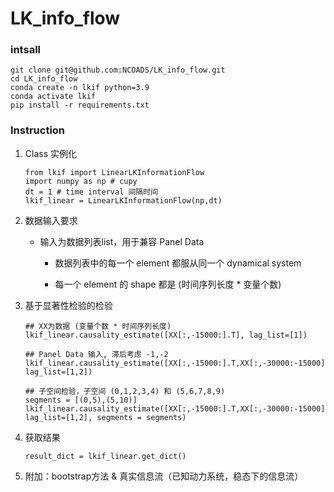 # LK_info_flow


### intsall

    git clone git@github.com:NCOADS/LK_info_flow.git
    cd LK_info_flow
    conda create -n lkif python=3.9
    conda activate lkif
    pip install -r requirements.txt


### Instruction

1. Class 实例化

    ```
    from lkif import LinearLKInformationFlow
    import numpy as np # cupy
    dt = 1 # time interval 间隔时间
    lkif_linear = LinearLKInformationFlow(np,dt)
    ```


2. 数据输入要求
    
    + 输入为数据列表list，用于兼容 Panel Data
        
        + 数据列表中的每一个 element 都服从同一个 dynamical system 

        + 每一个 element 的 shape 都是 (时间序列长度 * 变量个数)

3. 基于显著性检验的检验

    ```
    ## XX为数据 (变量个数 * 时间序列长度)
    lkif_linear.causality_estimate([XX[:,-15000:].T], lag_list=[1])

    ## Panel Data 输入, 滞后考虑 -1,-2
    lkif_linear.causality_estimate([XX[:,-15000:].T,XX[:,-30000:-15000].T], lag_list=[1,2])

    ## 子空间检验，子空间 (0,1,2,3,4) 和 (5,6,7,8,9)
    segments = [(0,5),(5,10)]
    lkif_linear.causality_estimate([XX[:,-15000:].T,XX[:,-30000:-15000].T], lag_list=[1,2], segments = segments)
    ```

4. 获取结果

    ```
    result_dict = lkif_linear.get_dict()
    ```

5. 附加：bootstrap方法 & 真实信息流（已知动力系统，稳态下的信息流）